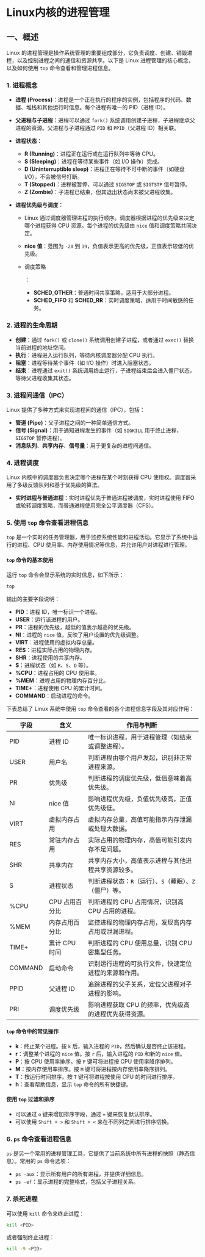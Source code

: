 # Linux内核的进程管理

## 一、概述

Linux 的进程管理是操作系统管理的重要组成部分，它负责调度、创建、销毁进程，以及控制进程之间的通信和资源共享。以下是 Linux 进程管理的核心概念，以及如何使用 `top` 命令查看和管理进程信息。

### 1. **进程概念**

- **进程 (Process)**：进程是一个正在执行的程序的实例，包括程序的代码、数据、堆栈和其他运行时信息。每个进程有唯一的 PID（进程 ID）。

- **父进程与子进程**：进程可以通过 `fork()` 系统调用创建子进程，子进程继承父进程的资源。父进程与子进程通过 `PID` 和 `PPID`（父进程 ID）相关联。

- **进程状态**：

    - **R (Running)**：进程正在运行或在运行队列中等待 CPU。
    - **S (Sleeping)**：进程在等待某些事件（如 I/O 操作）完成。
    - **D (Uninterruptible sleep)**：进程正在等待不可中断的事件（如硬盘 I/O），不会被信号打断。
    - **T (Stopped)**：进程被暂停，可以通过 `SIGSTOP` 或 `SIGTSTP` 信号暂停。
    - **Z (Zombie)**：子进程已结束，但其退出状态尚未被父进程收集。

- **进程优先级与调度**：

    - Linux 通过调度器管理进程的执行顺序。调度器根据进程的优先级来决定哪个进程获得 CPU 资源。每个进程的优先级由 `nice` 值和调度策略共同决定。

    - **nice 值**：范围为 `-20` 到 `19`，负值表示更高的优先级，正值表示较低的优先级。

    - 调度策略

        ：

        - **SCHED_OTHER**：普通时间共享策略，适用于大部分进程。
        - **SCHED_FIFO** 和 **SCHED_RR**：实时调度策略，适用于时间敏感的任务。

### 2. **进程的生命周期**

- **创建**：通过 `fork()` 或 `clone()` 系统调用创建子进程，或者通过 `exec()` 替换当前进程的地址空间。
- **执行**：进程进入运行队列，等待内核调度器分配 CPU 执行。
- **阻塞**：进程等待某个事件（如 I/O 操作）时进入阻塞状态。
- **结束**：进程通过 `exit()` 系统调用终止运行，子进程结束后会进入僵尸状态，等待父进程收集其状态。

### 3. **进程间通信（IPC）**

Linux 提供了多种方式来实现进程间的通信（IPC），包括：

- **管道 (Pipe)**：父子进程之间的一种简单通信方式。
- **信号 (Signal)**：用于通知进程发生的事件（如 `SIGKILL` 用于终止进程，`SIGSTOP` 暂停进程）。
- **消息队列**、**共享内存**、**信号量**：用于更复杂的进程间通信。

### 4. **进程调度**

Linux 内核中的调度器负责决定哪个进程在某个时刻获得 CPU 使用权。调度器采用了多级反馈队列和基于优先级的算法。

- **实时进程与普通进程**：实时进程优先于普通进程被调度，实时进程使用 FIFO 或轮转调度策略，而普通进程使用完全公平调度器（CFS）。

### 5. **使用 `top` 命令查看进程信息**

`top` 是一个实时的任务管理器，用于监控系统性能和进程活动。它显示了系统中运行的进程、CPU 使用率、内存使用情况等信息，并允许用户对进程进行管理。

#### `top` 命令的基本使用

运行 `top` 命令会显示系统的实时信息，如下所示：

```bash
top
```

输出的主要字段说明：

- **PID**：进程 ID，唯一标识一个进程。
- **USER**：运行该进程的用户。
- **PR**：进程的优先级，越低的值表示越高的优先级。
- **NI**：进程的 `nice` 值，反映了用户设置的优先级调整。
- **VIRT**：进程使用的虚拟内存总量。
- **RES**：进程实际占用的物理内存。
- **SHR**：进程使用的共享内存。
- **S**：进程状态（如 `R`、`S`、`D` 等）。
- **%CPU**：进程占用的 CPU 使用率。
- **%MEM**：进程占用的物理内存百分比。
- **TIME+**：进程使用 CPU 的累计时间。
- **COMMAND**：启动进程的命令。

下表总结了 Linux 系统中使用 `top` 命令查看的各个进程信息字段及其对应作用：

| 字段    | 含义           | 作用与判断                                              |
| ------- | -------------- | ------------------------------------------------------- |
| PID     | 进程 ID        | 唯一标识进程，用于进程管理（如结束或调整进程）。        |
| USER    | 用户名         | 判断进程由哪个用户发起，识别非正常进程来源。            |
| PR      | 优先级         | 判断进程的调度优先级，低值意味着高优先级。              |
| NI      | nice 值        | 影响进程优先级，负值优先级高，正值优先级低。            |
| VIRT    | 虚拟内存占用   | 虚拟内存总量，高值可能指示内存泄漏或处理大数据。        |
| RES     | 常驻内存占用   | 实际占用的物理内存，高值可能引发内存不足问题。          |
| SHR     | 共享内存       | 共享内存大小，高值表示进程与其他进程共享资源较多。      |
| S       | 进程状态       | 判断进程状态：`R`（运行）、`S`（睡眠）、`Z`（僵尸）等。 |
| %CPU    | CPU 占用百分比 | 判断进程的 CPU 占用情况，识别高 CPU 占用的进程。        |
| %MEM    | 内存占用百分比 | 监控进程的物理内存占用，发现高内存占用或泄漏进程。      |
| TIME+   | 累计 CPU 时间  | 判断进程的 CPU 使用总量，识别 CPU 密集型任务。          |
| COMMAND | 启动命令       | 识别运行进程的可执行文件，快速定位进程的来源和作用。    |
| PPID    | 父进程 ID      | 追踪进程的父子关系，定位父进程对子进程的影响。          |
| PRI     | 调度优先级     | 影响进程获取 CPU 的频率，优先级高的进程优先获得资源。   |



#### `top` 命令中的常见操作

- **k**：终止某个进程。按 `k` 后，输入进程的 `PID`，然后确认是否终止该进程。
- **r**：调整某个进程的 `nice` 值。按 `r` 后，输入进程的 `PID` 和新的 `nice` 值。
- **P**：按 CPU 使用率排序。按 `P` 键可将进程按 CPU 使用率降序排列。
- **M**：按内存使用率排序。按 `M` 键可将进程按内存使用率降序排列。
- **T**：按运行时间排序。按 `T` 键可将进程按使用 CPU 的时间进行排序。
- **h**：查看帮助信息，显示 `top` 命令的所有快捷键。

#### 使用 `top` 过滤和排序

- 可以通过 `o` 键来增加排序字段，通过 `=` 键来恢复默认排序。
- 可以使用 `Shift + >` 和 `Shift + <` 来在不同列之间进行排序切换。



### 6. **`ps` 命令查看进程信息**

`ps` 是另一个常用的进程管理工具，它提供了当前系统中所有进程的快照（静态信息）。常用的 `ps` 命令选项：

- `ps -aux`：显示所有用户的所有进程，并提供详细信息。
- `ps -ef`：显示进程的完整格式，包括父子进程关系。



### 7. **杀死进程**

可以使用 `kill` 命令来终止进程：

```bash
kill <PID>
```

或者强制终止进程：

```bash
kill -9 <PID>
```
